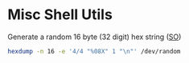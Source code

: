 # Misc Shell Utils

Generate a random 16 byte (32 digit) hex string ([SO](http://stackoverflow.com/a/34329057/125246))

```bash
hexdump -n 16 -e '4/4 "%08X" 1 "\n"' /dev/random
```